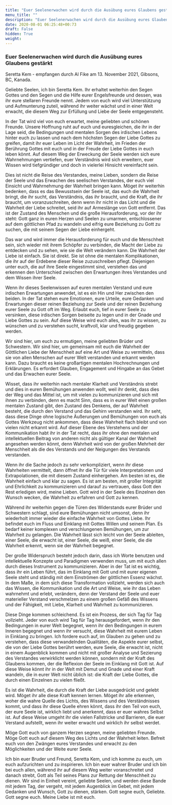 ```yaml
---
title: "Euer Seelenerwachen wird durch die Ausübung eures Glaubens gestärkt "
menu_title: ""
description: "Euer Seelenerwachen wird durch die Ausübung eures Glaubens gestärkt "
date: 2020-08-01 06:25:48+00:73
draft: False
hidden: True
weight:
---
```

### Euer Seelenerwachen wird durch die Ausübung eures Glaubens gestärkt

Seretta Kem - empfangen durch Al Fike am 13. November 2021, Gibsons, BC, Kanada.

Geliebte Seelen, ich bin Seretta Kem. Ihr erhaltet weiterhin den Segen Gottes und den Segen und die Hilfe eurer Engelsfreunde und dessen, was ihr eure stellaren Freunde nennt. Jedem von euch wird viel Unterstützung und Aufmunterung zuteil, während ihr weiter wächst und in einer Welt erwacht, die diesem Weg zur Erfüllung und Liebe der Seele entgegensteht.

In der Tat wird viel von euch erwartet, meine geliebten und schönen Freunde. Unsere Hoffnung ruht auf euch und euresgleichen, die ihr in der Lage seid, die Bedingungen und mentalen Sorgen des irdischen Lebens hinter euch zu lassen und nach dem höchsten Segen der Liebe Gottes zu greifen, damit ihr euer Leben im Licht der Wahrheit, im Frieden der Berührung Gottes mit euch und in der Freude der Liebe Gottes in euch leben könnt. Auf diesem Weg der Erweckung der Seele werden sich eure Wahrnehmungen vertiefen, euer Verständnis wird sich erweitern, euer Wissen wird tiefgründiger und doch in vielerlei Hinsicht vereinfacht sein.

Dies ist nicht die Reise des Verstandes, meine Lieben, sondern die Reise der Seele und das Erwachen des seelischen Verstandes, der euch viel Einsicht und Wahrnehmung der Wahrheit bringen kann. Möget ihr weiterhin bedenken, dass es das Bewusstsein der Seele ist, das euch die Wahrheit bringt, die ihr sucht, das Verständnis, das ihr braucht, und die Kraft, die ihr braucht, um voranzuschreiten, denn wenn ihr nicht in das Licht und die Wahrheit der Liebe schreitet, seid ihr auf Armeslänge von Gott entfernt. Das ist der Zustand des Menschen und die große Herausforderung, vor der ihr steht: Gott ganz in euren Herzen und Seelen zu umarmen, entschlossener auf dem göttlichen Pfad zu wandeln und eifrig eure Beziehung zu Gott zu suchen, die mit seinem Segen der Liebe einhergeht.

Das war und wird immer die Herausforderung für euch und die Menschheit sein, sich wieder mit ihrem Schöpfer zu verbinden, die Macht der Liebe zu entdecken und zu sehen, wie sie die Welt verändern kann. Die Wahrheit der Liebe ist einfach. Sie ist direkt. Sie ist ohne die mentalen Komplikationen, die ihr auf der Erdebene dieser Reise zuzuschreiben pflegt. Diejenigen unter euch, die auf ihre Seele eingestimmt sind, verstehen das und erkennen den Unterschied zwischen den Erwartungen ihres Verstandes und dem Wissen ihrer Seele.

Wenn ihr dieses Seelenwissen auf euren mentalen Verstand und eure irdischen Erwartungen anwendet, ist es ein Hin und Her zwischen den beiden. In der Tat stehen eure Emotionen, eure Urteile, eure Gedanken und Erwartungen dieser reinen Beziehung zur Seele und der reinen Beziehung eurer Seele zu Gott oft im Weg. Erlaubt euch, tief in eurer Seele zu versinken, diese irdischen Sorgen beiseite zu legen und in der Gnade und Liebe Gottes zu sein. Auf diese Weise wird euch alles, was ihr zu wissen, zu wünschen und zu verstehen sucht, kraftvoll, klar und freudig gegeben werden.

Wir sind hier, um euch zu ermutigen, meine geliebten Brüder und Schwestern. Wir sind hier, um gemeinsam mit euch die Wahrheit der Göttlichen Liebe der Menschheit auf eine Art und Weise zu vermitteln, dass sie von allen Menschen auf eurer Welt verstanden und erkannt werden kann. Dazu braucht es keine großartigen mentalen Hochrechnungen und Erklärungen. Es erfordert Glauben, Engagement und Hingabe an das Gebet und das Erwachen eurer Seele.

Wisset, dass ihr weiterhin nach mentaler Klarheit und Verständnis strebt und dies in euren Bemühungen anwenden wollt, weil ihr denkt, dass dies der Weg und das Mittel ist, um mit vielen zu kommunizieren und sich mit ihnen zu verbinden, denn es macht Sinn, dass es in eurer Welt einen großen mentalen Zustand gibt, den Zustand des Denkens, der auf Wahrheit besteht, die durch den Verstand und das Gehirn verstanden wird. Ihr seht, dass diese Dinge ohne logische Äußerungen und Bemühungen von euch als Gottes Werkzeug nicht ankommen, dass diese Wahrheit flach bleibt und von vielen nicht erkannt wird. Auf dieser Ebene des Verstehens und der Kommunikation habt ihr in der Tat recht, dass ihr ohne den mentalen und intellektuellen Beitrag von anderen nicht als gültiger Kanal der Wahrheit angesehen werden könnt, denn Wahrheit wird von der großen Mehrheit der Menschheit als die des Verstands und der Neigungen des Verstands verstanden.

Wenn ihr die Sache jedoch zu sehr verkompliziert, wenn ihr diese Wahrheiten vermittelt, dann öffnet ihr die Tür für viele Interpretationen und Extrapolationen, die mit diesem Zustand einhergehen. Am besten ist es, die Wahrheit einfach und klar zu sagen. Es ist am besten, mit großer Integrität und Ehrlichkeit zu kommunizieren und darauf zu vertrauen, dass Gott den Rest erledigen wird, meine Lieben. Gott wird in der Seele des Einzelnen den Wunsch wecken, die Wahrheit zu erfahren und Gott zu kennen.

Während ihr weiterhin gegen die Türen des Widerstands eurer Brüder und Schwestern schlagt, sind eure Bemühungen nicht umsonst, denn ihr wiederholt immer wieder die einfache Wahrheit von Gottes Liebe. Ihr befindet euch im Fluss und Einklang mit Gottes Willen und seinem Plan. Es bedarf keiner komplexen und verschlungenen Bemühungen, um zur Wahrheit zu gelangen. Die Wahrheit lässt sich leicht von der Seele ableiten, einer Seele, die erwacht ist, einer Seele, die weiß, einer Seele, die die Wahrheit erkennt, wenn sie der Wahrheit begegnet.

Der große Widerspruch besteht jedoch darin, dass ich Worte benutzen und intellektuelle Konzepte und Paradigmen verwenden muss, um mit euch allen durch dieses Instrument zu kommunizieren. Aber in der Tat ist es wichtig, dass ihr ein Leben führt, das im Einklang mit Gott und mit eurer eigenen Seele steht und ständig mit dem Einströmen der göttlichen Essenz wächst. In dem Maße, in dem sich diese Transformation vollzieht, werden sich auch das Wissen, die Kommunikation und die Art und Weise, wie ihr das Leben wahrnehmt und erlebt, verändern, denn der Verstand der Seele und euer materieller Verstand verschmelzen zu einem großen Gefäß des Wissens und der Fähigkeit, mit Liebe, Klarheit und Wahrheit zu kommunizieren.

Diese Dinge kommen schleichend. Es ist ein Prozess, der sich Tag für Tag vollzieht. Jeder von euch wird Tag für Tag herausgefordert, wenn ihr den Bedingungen in eurer Welt begegnet, wenn ihr den Bedingungen in eurem Inneren begegnet und wenn ihr versucht, diese Wahrheit mit eurem Leben in Einklang zu bringen. Ich fordere euch auf, im Glauben zu gehen und zu verstehen, dass diese verwandelnden Qualitäten, die Aspekte eurer selbst, die von der Liebe Gottes berührt werden, eure Seele, die erwacht ist, nicht in einem Augenblick kommen und nicht mit großer Analyse und Sezierung des Verstandes verwirklicht werden können, sondern mit der Kraft des Glaubens kommen, der die Reflexion der Seele im Einklang mit Gott ist. Auf diese Weise könnt ihr in der Welt mit Demut und Gnade und einer Kraft wandeln, die in eurer Welt nicht üblich ist: die Kraft der Liebe Gottes, die durch einen Einzelnen zu vielen fließt.

Es ist die Wahrheit, die durch die Kraft der Liebe ausgedrückt und gelebt wird. Möget ihr alle diese Kraft kennen lernen. Möget ihr alle erkennen, woher die wahre Quelle des Lichts, des Wissens und des Verständnisses kommt, und dass ihr diese Quelle ehren könnt, dass ihr den Teil von euch, der eure Seele ist, wirklich liebt und anerkennt, dass er euer wahres Selbst ist. Auf diese Weise umgeht ihr die vielen Fallstricke und Barrieren, die euer Verstand aufstellt, wenn ihr weiter erwacht und wirklich ihr selbst werdet.

Möge Gott euch von ganzem Herzen segnen, meine geliebten Freunde. Möge Gott euch auf diesem Weg des Lichts und der Wahrheit leiten. Befreit euch von den Zwängen eures Verstandes und erwacht zu den Möglichkeiten und der Weite eurer Seele.

Ich bin euer Bruder und Freund, Seretta Kem, und ich komme zu euch, um euch aufzurichten und zu inspirieren. Ich bin euer wahrer Bruder und ich bin bei euch allen, während ihr auf diesem Weg weiter voranschreitet und danach strebt, Gott als Teil seines Plans zur Rettung der Menschheit zu dienen. Wir sind in Einheit vereint, geliebte Seelen, und werden diese Bande mit jedem Tag, der vergeht, mit jedem Augenblick im Gebet, mit jedem Gedanken und Wunsch, Gott zu dienen, stärken. Gott segne euch, Geliebte. Gott segne euch. Meine Liebe ist mit euch.
